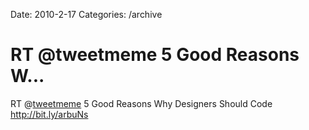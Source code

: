Date: 2010-2-17
Categories: /archive

# RT @tweetmeme 5 Good Reasons W...

RT @<a href="http://twitter.com/tweetmeme" class="aktt_username">tweetmeme</a> 5 Good Reasons Why Designers Should Code <a href="http://bit.ly/arbuNs" rel="nofollow">http://bit.ly/arbuNs</a>
